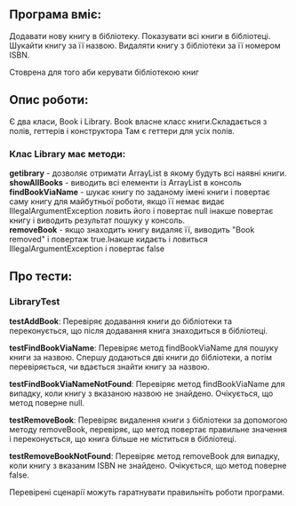 <h2>Програма вміє:</h2>

Додавати нову книгу в бібліотеку.
Показувати всі книги в бібліотеці.
Шукайти книгу за її назвою.
Видаляти книгу з бібліотеки за її номером ISBN.

Стоврена для того аби керувати бібліотекою книг

<h2>Опис роботи:</h2>
Є два класи, Book і Library.
Book власне класс книги.Складається з полів, геттерів і конструктора
Там є геттери для усіх полів.

<h3>Клас Library має методи:</h3>
<strong>getibrary</strong> - дозволяє отримати ArrayList в якому будуть всі наявні книги.
<strong>showAllBooks</strong> - виводить всі елементи із ArrayList в консоль
<strong>findBookViaName</strong> - шукає книгу по заданому імені книги і повертає саму книгу для майбутньої роботи, якщо її немає видає IllegalArgumentException ловить його і повертає null інакше повертає книгу і виводить результат пошуку у консоль. </br>
<strong>removeBook</strong> - якщо знаходить книгу видаляє її, виводить "Book removed" і повертаж true.Інакше кидаєть і ловиться IllegalArgumentException і повертає false

<h2>Про тести:</h2>
<h3>LibraryTest</h3>
<strong>testAddBook</strong>: Перевіряє додавання книги до бібліотеки та переконується, що після додавання книга знаходиться в бібліотеці.

<strong>testFindBookViaName</strong>: Перевіряє метод findBookViaName для пошуку книги за назвою. Спершу додаються дві книги до бібліотеки, а потім перевіряється, чи вдається знайти книгу за назвою.

<strong>testFindBookViaNameNotFound</strong>: Перевіряє метод findBookViaName для випадку, коли книгу з вказаною назвою не знайдено. Очікується, що метод поверне null.

<strong>testRemoveBook</strong>: Перевіряє видалення книги з бібліотеки за допомогою методу removeBook, перевіряє, що метод повертає правильне значення і переконується, що книга більше не міститься в бібліотеці.

<strong>testRemoveBookNotFound</strong>: Перевіряє метод removeBook для випадку, коли книгу з вказаним ISBN не знайдено. Очікується, що метод поверне false.

Перевірені сценарії можуть гаратнувати правильніть роботи програми.


